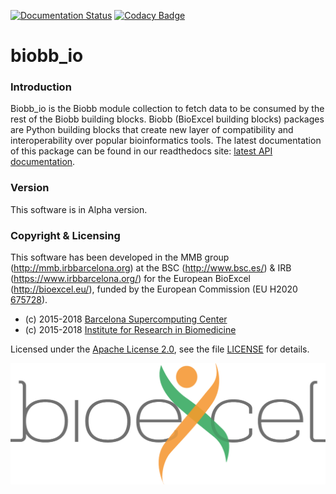 [![Documentation Status](https://readthedocs.org/projects/biobb-io/badge/?version=latest)](https://biobb-io.readthedocs.io/en/latest/?badge=latest)
[![Codacy Badge](https://api.codacy.com/project/badge/Grade/f98ed1286f244616bf39352e1877d310)](https://www.codacy.com/app/andriopau/biobb_io?utm_source=github.com&amp;utm_medium=referral&amp;utm_content=bioexcel/biobb_io&amp;utm_campaign=Badge_Grade)

# biobb_io

### Introduction
Biobb_io is the Biobb module collection to fetch data to be consumed by the
rest of the Biobb building blocks.
Biobb (BioExcel building blocks) packages are Python building blocks that
create new layer of compatibility and interoperability over popular
bioinformatics tools.
The latest documentation of this package can be found in our readthedocs site:
[latest API documentation](http://biobb_io.readthedocs.io/en/latest/).

### Version
This software is in Alpha version.

### Copyright & Licensing
This software has been developed in the MMB group (http://mmb.irbbarcelona.org) at the
BSC (http://www.bsc.es/) & IRB (https://www.irbbarcelona.org/) for the European BioExcel (http://bioexcel.eu/), funded by the European Commission
(EU H2020 [675728](http://cordis.europa.eu/projects/675728)).

* (c) 2015-2018 [Barcelona Supercomputing Center](https://www.bsc.es/)
* (c) 2015-2018 [Institute for Research in Biomedicine](https://www.irbbarcelona.org/)

Licensed under the
[Apache License 2.0](https://www.apache.org/licenses/LICENSE-2.0), see the file
[LICENSE](LICENSE) for details.

![](biobb_io/docs/source/_static/bioexcel_logo.png "Bioexcel")

